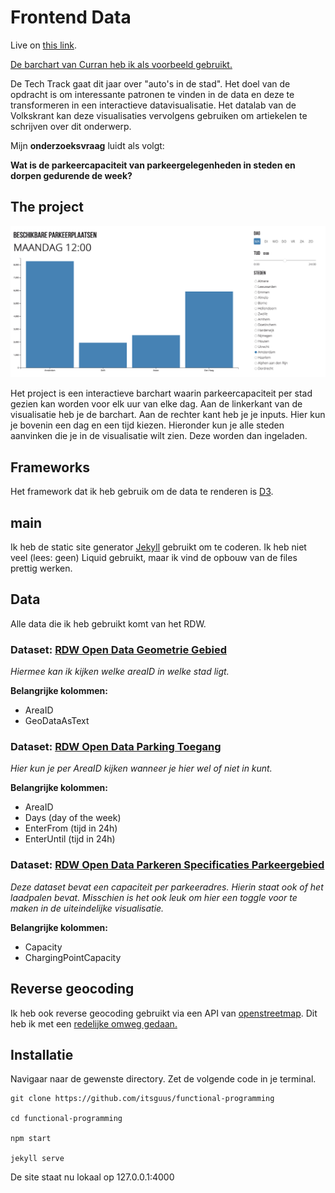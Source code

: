 # Frontend Data
Live on [this link](https://itsguus.github.io/frontend-data/).

[De barchart van Curran heb ik als voorbeeld gebruikt.](https://www.youtube.com/watch?v=NlBt-7PuaLk)

De Tech Track gaat dit jaar over "auto's in de stad". Het doel van de opdracht is om interessante patronen te vinden in de data en deze te transformeren in een interactieve datavisualisatie. Het datalab van de Volkskrant kan deze visualisaties vervolgens gebruiken om artiekelen te schrijven over dit onderwerp.

Mijn **onderzoeksvraag** luidt als volgt: 

**Wat is de parkeercapaciteit van parkeergelegenheden in steden en dorpen gedurende de week?**

## The project
![Screenshot](/img/screenshot.png)

Het project is een interactieve barchart waarin parkeercapaciteit per stad gezien kan worden voor elk uur van elke dag. Aan de linkerkant van de visualisatie heb je de barchart. Aan de rechter kant heb je je inputs. Hier kun je bovenin een dag en een tijd kiezen. Hieronder kun je alle steden aanvinken die je in de visualisatie wilt zien. Deze worden dan ingeladen.

## Frameworks
Het framework dat ik heb gebruik om de data te renderen is [D3](https://d3js.org/). 

## main
Ik heb de static site generator [Jekyll](https://jekyllrb.com/) gebruikt om te coderen. Ik heb niet veel (lees: geen) Liquid gebruikt, maar ik vind de opbouw van de files prettig werken.

## Data
Alle data die ik heb gebruikt komt van het RDW. 

### **Dataset:** [RDW Open Data Geometrie Gebied](https://opendata.rdw.nl/Parkeren/Open-Data-Parkeren-GEOMETRIE-GEBIED/nsk3-v9n7)

_Hiermee kan ik kijken welke areaID in welke stad ligt._

**Belangrijke kolommen:**
* AreaID
* GeoDataAsText

### **Dataset:** [RDW Open Data Parking Toegang](https://opendata.rdw.nl/Parkeren/Open-Data-Parkeren-PARKING-TOEGANG/edv8-qiyg)

_Hier kun je per AreaID kijken wanneer je hier wel of niet in kunt._

**Belangrijke kolommen:**
* AreaID
* Days (day of the week) 
* EnterFrom (tijd in 24h)
* EnterUntil  (tijd in 24h)

### **Dataset:** [RDW Open Data Parkeren Specificaties Parkeergebied](https://opendata.rdw.nl/Parkeren/Open-Data-Parkeren-SPECIFICATIES-PARKEERGEBIED/b3us-f26s)


_Deze dataset bevat een capaciteit per parkeeradres. Hierin staat ook of het laadpalen bevat. Misschien is het ook leuk om hier een toggle voor te maken in de uiteindelijke visualisatie._

**Belangrijke kolommen:**
* Capacity
* ChargingPointCapacity

## Reverse geocoding
Ik heb ook reverse geocoding gebruikt via een API van [openstreetmap](https://wiki.openstreetmap.org/wiki/API). Dit heb ik met een [redelijke omweg gedaan.](https://github.com/itsguus/frontend-data/wiki/Reverse-Geocoding)

## Installatie
Navigaar naar de gewenste directory. Zet de volgende code in je terminal.
```
git clone https://github.com/itsguus/functional-programming

cd functional-programming

npm start

jekyll serve
```
De site staat nu lokaal op 127.0.0.1:4000
